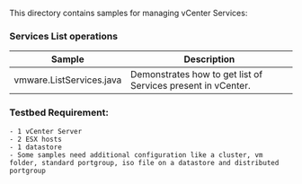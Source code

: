 This directory contains samples for managing vCenter Services:

### Services List operations
Sample                                                    | Description
----------------------------------------------------------|--------------------------------------------------------------------------------------------------------------------------------------------------------------------------------------------------------------------------
vmware.ListServices.java    | Demonstrates how to get list of Services present in vCenter.

### Testbed Requirement:
    - 1 vCenter Server
    - 2 ESX hosts
    - 1 datastore
    - Some samples need additional configuration like a cluster, vm folder, standard portgroup, iso file on a datastore and distributed portgroup